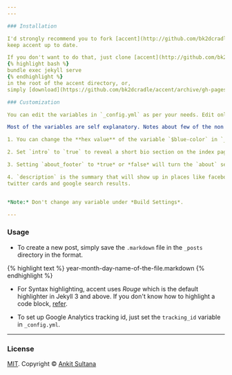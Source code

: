 ```yaml
---
---

### Installation

I'd strongly recommend you to fork [accent](http://github.com/bk2dcradle/accent) and use the "upstream" strategy described on [this page](https://help.github.com/articles/fork-a-repo/) to
keep accent up to date.

If you don't want to do that, just clone [accent](http://github.com/bk2dcradle/accent) and use
{% highlight bash %}
bundle exec jekyll serve
{% endhighlight %}
in the root of the accent directory, or,
simply [download](https://github.com/bk2dcradle/accent/archive/gh-pages.zip) accent.

### Customization

You can edit the variables in `_config.yml` as per your needs. Edit only the variables under the section marked *User Settings*.

Most of the variables are self explanatory. Notes about few of the non obvious ones:

1. You can change the **hex value** of the variable `$blue-color` in `_sass/_style.scss` to any color value that you want. This will change the accent of the theme.

2. Set `intro` to `true` to reveal a short bio section on the index page.

3. Setting `about_footer` to *true* or *false* will turn the `about` section at the bottom of every post to *on* or *off* respectively.

4. `description` is the summary that will show up in places like facebook thumbnails,
twitter cards and google search results.


*Note:* Don't change any variable under *Build Settings*.

---
```


### Usage

* To create a new post, simply save the `.markdown` file in the `_posts` directory in the format.

{% highlight text %}
year-month-day-name-of-the-file.markdown
{% endhighlight %}

* For Syntax highlighting, accent uses *Rouge* which is the default highlighter in Jekyll 3 and above. If you don't know how to highlight a code block, [refer](http://jekyllrb.com/docs/templates/).

* To set up Google Analytics tracking id, just set the `tracking_id` variable in `_config.yml`.

---

### License

[MIT](https://github.com/bk2dcradle/accent/blob/gh-pages/LICENSE). Copyright &copy; [Ankit Sultana](http://twitter.com/AnkitSultana)
